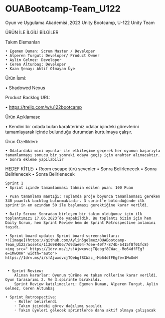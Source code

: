 # OUABootcamp-Team_U122
Oyun ve Uygulama Akademisi ,2023 Unity Bootcamp, U-122 Unity Team

ÜRÜN İLE İLGİLİ BİLGİLER

Takım Elemanları

    • Egemen Duman: Scrum Master / Developer
    • Alperen Turgut: Developer/ Product Owner
    • Aylin Gelmez: Developer
    • Ceren Altunbaş: Developer
    • Kaan Şenay: Aktif Olmayan Üye


    
Ürün İsmi:

• Shadowed Nexus



Product Backlog URL:

• https://trello.com/w/u122bootcamp





Ürün Açıklaması:

• Kendini bir odada bulan karakterimiz odalar içindeki görevlerini tamamlayarak içinde bulunduğu durumdan kurtulmaya çalışır.




Ürün Özellikleri:

    • Odalardaki mini oyunlar ile etkileşime geçerek her oyunun başarıyla tamamlanması sonucu bir sonraki odaya geçiş için anahtar alınacaktır.
    • Sonra ekleme yapılabilir

    
HEDEF KİTLE:
    • Room escape türü sevenler
    • Sonra Belirlenecek
    • Sonra Belirlenecek
    • Sonra Belirlenecek

    Sprint 1
    • Sprint içinde tamamlanması tahmin edilen puan: 100 Puan
    
    • Puan tamamlama mantığı: Toplamda proje boyunca tamamlanması gereken 340 puanlık backlog bulunmaktadır. 3 sprint'e bölündüğünde ilk sprint'in en azından 50 ile başlaması gerektiğine karar verildi.
    
    • Daily Scrum: Sonradan birleşen bir takım olduğumuz için ilk toplantımızı 17.06.2023’de yapabildik. Bu toplantı bizim için hem Daily Scrum, hem Sprint Review hem de Sprint Retrospective anlamını taşıdı.
    
    • Sprint board update: Sprint board screenshotları:
    •![image](https://github.com/Aylin5gelmez/OUABootcamp-Team_U122/assets/113698406/7d93ae04-7dee-40f7-874b-6415f8f01fc8)
    <img src=" https://1drv.ms/i/s!AjwxovcjTQebgf8CWac_-Mo64dfFEg?e=1MwOmH" width="auto">
    https://1drv.ms/i/s!AjwxovcjTQebgf8CWac_-Mo64dfFEg?e=1MwOmH
    

     • Sprint Review: 
        Alınan kararlar: Oyunun türüne ve takım rollerine karar verildi. Oyun tarasarımı 2. Ve 3.spirinte bırakıldı. 
        Sprint Review katılımcıları: Egemen Duman, Alperen Turgut, Aylin Gelmez, Ceren Altunbaş
   
    • Sprint Retrospective:
        ◦ Roller belirlendi
        ◦ Takım içindeki görev dağılımı yapıldı
        ◦ Takım üyeleri gelecek sprintlerde daha aktif olmaya çalışacak



